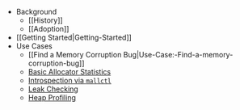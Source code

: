 * Background
  - [[History]]
  - [[Adoption]]
* [[Getting Started|Getting-Started]]
* Use Cases
  - [[Find a Memory Corruption Bug|Use-Case:-Find-a-memory-corruption-bug]]
  - [Basic Allocator Statistics](https://github.com/jemalloc/jemalloc/wiki/Use-Case:-Basic-Allocator-Statistics)
  - [Introspection via `mallctl`](https://github.com/jemalloc/jemalloc/wiki/Use-Case:-Introspection-Via-mallctl)
  - [Leak Checking](https://github.com/jemalloc/jemalloc/wiki/Use-Case:-Leak-Checking)
  - [Heap Profiling](https://github.com/jemalloc/jemalloc/wiki/Use-Case:-Heap-Profiling)